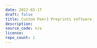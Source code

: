 ```yaml
---
date: 2022-03-17
draft: false
title: Custom PeerJ Preprints software
description:
source_code: n/a
license:
repo_count: 1
---
```



